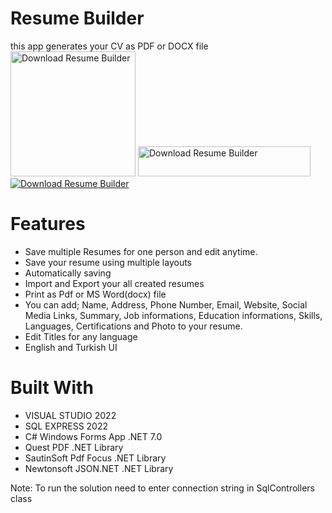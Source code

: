 # Resume Builder
this app generates your CV as PDF or DOCX file <br>
<a href="https://sourceforge.net/p/resumebuilder/"><img alt="Download Resume Builder" src="https://sourceforge.net/sflogo.php?type=18&group_id=3591689" width=200></a>     <a href="https://sourceforge.net/projects/resumebuilder/files/latest/download"><img alt="Download Resume Builder" src="https://a.fsdn.com/con/app/sf-download-button" width=276 height=48 srcset="https://a.fsdn.com/con/app/sf-download-button?button_size=2x 2x"></a>   <a href="https://sourceforge.net/projects/resumebuilder/files/latest/download"><img alt="Download Resume Builder" src="https://img.shields.io/sourceforge/dt/resumebuilder.svg" ></a>
<h1>Features</h1>
<ul>
  <li>Save multiple Resumes for one person and edit anytime.</li>
  <li>Save your resume using multiple layouts</li>
  <li>Automatically saving</li>
  <li>Import and Export your all created resumes</li>
  <li>Print as Pdf or MS Word(docx) file</li>
  <li>You can add; Name, Address, Phone Number, Email, Website, Social Media Links, Summary, Job informations, Education informations, Skills, Languages, Certifications and Photo to your resume.</li>
  <li>Edit Titles for any language</li>
  <li>English and Turkish UI</li>
</ul>

<h1>Built With</h1>
<ul>
  <li>VISUAL STUDIO 2022</li>
  <li>SQL EXPRESS 2022</li>
  <li>C# Windows Forms App .NET 7.0</li>
  <li>Quest PDF .NET Library</i>   
  <li>SautinSoft Pdf Focus .NET Library</i>
  <li>Newtonsoft JSON.NET .NET Library</i>
</ul>
Note: To run the solution need to enter connection string in SqlControllers class 
